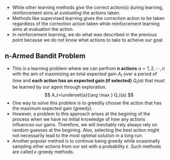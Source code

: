 - While other learning methods *give* the correct action(s) during learning, reinforcement aims at *evaluating* the actions taken.
- Methods like supervised learning gives the correction action to be taken regardless of the correction action taken while reinforcement learning aims at evaluation the action.
- In reinforcement learning, we do what was described in the previous point because we do not know what actions to take to acheive our goal.

## n-Armed Bandit Problem
- This is  a learning problem where we can perfrom **n actions** $a = 1, 2, \cdots, n$ with the aim of maximizing an total expected gain $A_t$ over a period of time and **each action has an expected gain (if selected)**  $Q_t(a)$ that must be learned by our agent through exploration.
$$
A_t=\underset{a}{\arg \max } Q_t(a)
$$
- One way to solve this problem is to greedily choose the action that has the maximum expected gain (greedy). 
- However, a problem to this approach arises at the begining of the process when we have no initial knowledge of how any actions influences our gains. Therefore, we will inevitably rely always rely on random guesses at the begining. Also, selecting the best action might not necessarily lead to the most optimal solution in a long run.
- Another popular method is to continue being greedy while ocasionally sampling other actions from our set with a probability $\epsilon$. Such methods are called $\epsilon$-greedy methods.